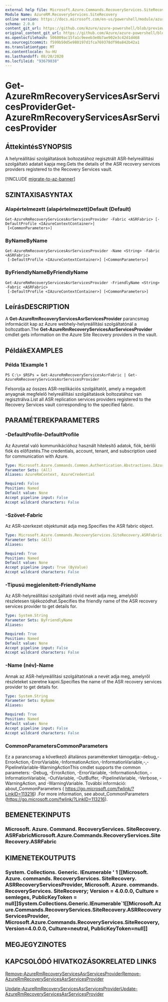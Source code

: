 ```yaml
---
external help file: Microsoft.Azure.Commands.RecoveryServices.SiteRecovery.dll-Help.xml
Module Name: AzureRM.RecoveryServices.SiteRecovery
online version: https://docs.microsoft.com/en-us/powershell/module/azurerm.recoveryservices.siterecovery/get-azurermrecoveryservicesasrservicesprovider
schema: 2.0.0
content_git_url: https://github.com/Azure/azure-powershell/blob/preview/src/ResourceManager/RecoveryServices/Commands.RecoveryServices.SiteRecovery/help/Get-AzureRmRecoveryServicesAsrServicesProvider.md
original_content_git_url: https://github.com/Azure/azure-powershell/blob/preview/src/ResourceManager/RecoveryServices/Commands.RecoveryServices.SiteRecovery/help/Get-AzureRmRecoveryServicesAsrServicesProvider.md
ms.openlocfilehash: 506009ac15fa1c9eeeb3e0b7ae902e3c42d1d468
ms.sourcegitcommit: f599b50d5e980197d1fca769378df90a842b42a1
ms.translationtype: MT
ms.contentlocale: hu-HU
ms.lasthandoff: 08/20/2020
ms.locfileid: "93679838"
---
```

# <span data-ttu-id="fc88b-101">Get-AzureRmRecoveryServicesAsrServicesProvider</span><span class="sxs-lookup"><span data-stu-id="fc88b-101">Get-AzureRmRecoveryServicesAsrServicesProvider</span></span>

## <span data-ttu-id="fc88b-102">Áttekintés</span><span class="sxs-lookup"><span data-stu-id="fc88b-102">SYNOPSIS</span></span>
<span data-ttu-id="fc88b-103">A helyreállítási szolgáltatások boltozatához regisztrált ASR-helyreállítási szolgáltató adatait kapja meg.</span><span class="sxs-lookup"><span data-stu-id="fc88b-103">Gets the details of the ASR recovery services providers registered to the Recovery Services vault.</span></span>

[!INCLUDE [migrate-to-az-banner](../../includes/migrate-to-az-banner.md)]

## <span data-ttu-id="fc88b-104">SZINTAXISA</span><span class="sxs-lookup"><span data-stu-id="fc88b-104">SYNTAX</span></span>

### <span data-ttu-id="fc88b-105">Alapértelmezett (alapértelmezett)</span><span class="sxs-lookup"><span data-stu-id="fc88b-105">Default (Default)</span></span>
```
Get-AzureRmRecoveryServicesAsrServicesProvider -Fabric <ASRFabric> [-DefaultProfile <IAzureContextContainer>]
 [<CommonParameters>]
```

### <span data-ttu-id="fc88b-106">ByName</span><span class="sxs-lookup"><span data-stu-id="fc88b-106">ByName</span></span>
```
Get-AzureRmRecoveryServicesAsrServicesProvider -Name <String> -Fabric <ASRFabric>
 [-DefaultProfile <IAzureContextContainer>] [<CommonParameters>]
```

### <span data-ttu-id="fc88b-107">ByFriendlyName</span><span class="sxs-lookup"><span data-stu-id="fc88b-107">ByFriendlyName</span></span>
```
Get-AzureRmRecoveryServicesAsrServicesProvider -FriendlyName <String> -Fabric <ASRFabric>
 [-DefaultProfile <IAzureContextContainer>] [<CommonParameters>]
```

## <span data-ttu-id="fc88b-108">Leírás</span><span class="sxs-lookup"><span data-stu-id="fc88b-108">DESCRIPTION</span></span>
<span data-ttu-id="fc88b-109">A **Get-AzureRmRecoveryServicesAsrServicesProvider** parancsmag információt kap az Azure webhely-helyreállítási szolgáltatónál a boltozatban.</span><span class="sxs-lookup"><span data-stu-id="fc88b-109">The **Get-AzureRmRecoveryServicesAsrServicesProvider** cmdlet gets information on the Azure Site Recovery providers in the vault.</span></span>

## <span data-ttu-id="fc88b-110">Példák</span><span class="sxs-lookup"><span data-stu-id="fc88b-110">EXAMPLES</span></span>

### <span data-ttu-id="fc88b-111">Példa 1</span><span class="sxs-lookup"><span data-stu-id="fc88b-111">Example 1</span></span>
```
PS C:\> $RSPs = Get-AzureRmRecoveryServicesAsrFabric | Get-AzureRmRecoveryServicesAsrServicesProvider
```

<span data-ttu-id="fc88b-112">Felsorolja az összes ASR-replikációs szolgáltatót, amely a megadott anyagnak megfelelő helyreállítási szolgáltatások boltozatához van regisztrálva.</span><span class="sxs-lookup"><span data-stu-id="fc88b-112">List all ASR replication services providers registered to the Recovery Services vault corresponding to the specified fabric.</span></span>

## <span data-ttu-id="fc88b-113">PARAMÉTEREK</span><span class="sxs-lookup"><span data-stu-id="fc88b-113">PARAMETERS</span></span>

### <span data-ttu-id="fc88b-114">-DefaultProfile</span><span class="sxs-lookup"><span data-stu-id="fc88b-114">-DefaultProfile</span></span>
<span data-ttu-id="fc88b-115">Az Azuretal való kommunikációhoz használt hitelesítő adatok, fiók, bérlői fiók és előfizetés.</span><span class="sxs-lookup"><span data-stu-id="fc88b-115">The credentials, account, tenant, and subscription used for communication with Azure.</span></span>


```yaml
Type: Microsoft.Azure.Commands.Common.Authentication.Abstractions.IAzureContextContainer
Parameter Sets: (All)
Aliases: AzureRmContext, AzureCredential

Required: False
Position: Named
Default value: None
Accept pipeline input: False
Accept wildcard characters: False
```

### <span data-ttu-id="fc88b-116">-Szövet</span><span class="sxs-lookup"><span data-stu-id="fc88b-116">-Fabric</span></span>
<span data-ttu-id="fc88b-117">Az ASR-szerkezet objektumát adja meg.</span><span class="sxs-lookup"><span data-stu-id="fc88b-117">Specifies the ASR fabric object.</span></span>

```yaml
Type: Microsoft.Azure.Commands.RecoveryServices.SiteRecovery.ASRFabric
Parameter Sets: (All)
Aliases:

Required: True
Position: Named
Default value: None
Accept pipeline input: True (ByValue)
Accept wildcard characters: False
```

### <span data-ttu-id="fc88b-118">-Típusú megjelenített</span><span class="sxs-lookup"><span data-stu-id="fc88b-118">-FriendlyName</span></span>
<span data-ttu-id="fc88b-119">Az ASR-helyreállítási szolgáltató rövid nevét adja meg, amelyből részletesen tájékozódhat.</span><span class="sxs-lookup"><span data-stu-id="fc88b-119">Specifies the friendly name of the ASR recovery services provider to get details for.</span></span>

```yaml
Type: System.String
Parameter Sets: ByFriendlyName
Aliases:

Required: True
Position: Named
Default value: None
Accept pipeline input: False
Accept wildcard characters: False
```

### <span data-ttu-id="fc88b-120">-Name (név)</span><span class="sxs-lookup"><span data-stu-id="fc88b-120">-Name</span></span>
<span data-ttu-id="fc88b-121">Annak az ASR-helyreállítási szolgáltatónak a nevét adja meg, amelyről részleteket szeretne kapni.</span><span class="sxs-lookup"><span data-stu-id="fc88b-121">Specifies the name of the ASR recovery services provider to get details for.</span></span>

```yaml
Type: System.String
Parameter Sets: ByName
Aliases:

Required: True
Position: Named
Default value: None
Accept pipeline input: False
Accept wildcard characters: False
```

### <span data-ttu-id="fc88b-122">CommonParameters</span><span class="sxs-lookup"><span data-stu-id="fc88b-122">CommonParameters</span></span>
<span data-ttu-id="fc88b-123">Ez a parancsmag a következő általános paramétereket támogatja:-debug,-ErrorAction,-ErrorVariable,-InformationAction,-InformationVariable,-,-PipelineVariable-WarningAction</span><span class="sxs-lookup"><span data-stu-id="fc88b-123">This cmdlet supports the common parameters: -Debug, -ErrorAction, -ErrorVariable, -InformationAction, -InformationVariable, -OutVariable, -OutBuffer, -PipelineVariable, -Verbose, -WarningAction, and -WarningVariable.</span></span> <span data-ttu-id="fc88b-124">További információ: about_CommonParameters ( https://go.microsoft.com/fwlink/?LinkID=113216) .</span><span class="sxs-lookup"><span data-stu-id="fc88b-124">For more information, see about_CommonParameters (https://go.microsoft.com/fwlink/?LinkID=113216).</span></span>

## <span data-ttu-id="fc88b-125">BEMENETEK</span><span class="sxs-lookup"><span data-stu-id="fc88b-125">INPUTS</span></span>

### <span data-ttu-id="fc88b-126">Microsoft. Azure. Command. RecoveryServices. SiteRecovery. ASRFabric</span><span class="sxs-lookup"><span data-stu-id="fc88b-126">Microsoft.Azure.Commands.RecoveryServices.SiteRecovery.ASRFabric</span></span>

## <span data-ttu-id="fc88b-127">KIMENETEK</span><span class="sxs-lookup"><span data-stu-id="fc88b-127">OUTPUTS</span></span>

### <span data-ttu-id="fc88b-128">System. Collections. Generic. IEnumerable ' 1 [[Microsoft. Azure. commands. RecoveryServices. SiteRecovery. ASRRecoveryServicesProvider, Microsoft. Azure. commands. RecoveryServices. SiteRecovery; Version = 4.0.0.0, Culture = semleges, PublicKeyToken = null]]</span><span class="sxs-lookup"><span data-stu-id="fc88b-128">System.Collections.Generic.IEnumerable\`1[[Microsoft.Azure.Commands.RecoveryServices.SiteRecovery.ASRRecoveryServicesProvider, Microsoft.Azure.Commands.RecoveryServices.SiteRecovery, Version=4.0.0.0, Culture=neutral, PublicKeyToken=null]]</span></span>

## <span data-ttu-id="fc88b-129">MEGJEGYZI</span><span class="sxs-lookup"><span data-stu-id="fc88b-129">NOTES</span></span>

## <span data-ttu-id="fc88b-130">KAPCSOLÓDÓ HIVATKOZÁSOK</span><span class="sxs-lookup"><span data-stu-id="fc88b-130">RELATED LINKS</span></span>

[<span data-ttu-id="fc88b-131">Remove-AzureRmRecoveryServicesAsrServicesProvider</span><span class="sxs-lookup"><span data-stu-id="fc88b-131">Remove-AzureRmRecoveryServicesAsrServicesProvider</span></span>](./Remove-AzureRmRecoveryServicesAsrServicesProvider.md)

[<span data-ttu-id="fc88b-132">Update-AzureRmRecoveryServicesAsrServicesProvider</span><span class="sxs-lookup"><span data-stu-id="fc88b-132">Update-AzureRmRecoveryServicesAsrServicesProvider</span></span>](./Update-AzureRmRecoveryServicesAsrServicesProvider.md)
